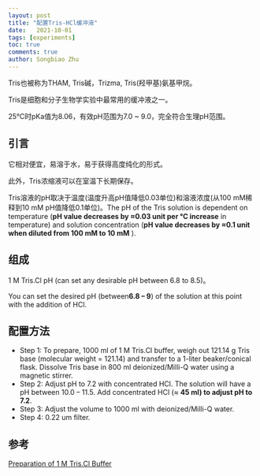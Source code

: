 ```yaml
---
layout: post
title: "配置Tris-HCl缓冲液"
date:   2021-10-01
tags: [experiments]
toc: true
comments: true
author: Songbiao Zhu
---
```


Tris也被称为THAM, Tris碱，Trizma, Tris(羟甲基)氨基甲烷。

Tris是细胞和分子生物学实验中最常用的缓冲液之一。

25℃时pKa值为8.06，有效pH范围为7.0 ~ 9.0，完全符合生理pH范围。

<!-- more -->

## 引言

它相对便宜，易溶于水，易于获得高度纯化的形式。

此外，Tris浓缩液可以在室温下长期保存。

Tris溶液的pH取决于温度(温度升高pH值降低0.03单位)和溶液浓度(从100 mM稀释到10 mM pH值降低0.1单位)。The pH of the Tris solution is dependent  on temperature (**pH value decreases by ≈0.03 unit per °C increase** in  temperature) and solution concentration (**pH value decreases by ≈0.1 unit when diluted from 100 mM to 10 mM** ).

## 组成

1 M Tris.Cl
pH (can set any desirable pH between 6.8 to 8.5)。

You can set the desired pH (between**6.8 – 9**) of the solution at this point with the addition of HCl.

## 配置方法

* Step 1: To prepare, 1000 ml of 1 M Tris.Cl buffer, weigh out 121.14 g Tris base (molecular weight =  121.14) and transfer to a 1-liter beaker/conical flask. Dissolve Tris  base in 800 ml deionized/Milli-Q water using a magnetic stirrer.
* Step 2: Adjust pH to 7.2 with concentrated HCl. The solution will have a pH between 10.0 – 11.5. Add concentrated HCl (≈ **45 ml) to adjust pH to 7.2**.
* Step 3: Adjust the volume to 1000 ml with deionized/Milli-Q water.
* Step 4: 0.22 um filter.

## 参考

[Preparation of 1 M Tris.Cl Buffer](https://www.laboratorynotes.com/preparation-of-1-m-tris-cl-buffer/)